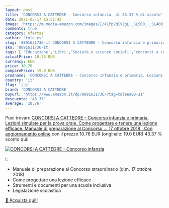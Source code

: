 ```yaml
---
layout: post
title: 'CONCORSI A CATTEDRE - Concorso infanzia  al 43.37 % di sconto'
date: 2021-05-17 15:52:42
image: 'https://m.media-amazon.com/images/I/41PpVqlVZgL._SL500_._SL400_.jpg'
comments: true
category: ofertas
author: 'tole.es'
slug: '8891631736-it CONCORSI A CATTEDRE - Concorso infanzia e primaria....'
sku: '8891631736-it'
tags: [ 'Educazione','Libri','Società e scienze sociali','concorsi a cattedre', ]
actualPrice: 10.76 EUR
currency: EUR
price: 10.76
comparePrice: 19.0 EUR
prodname: 'CONCORSI A CATTEDRE - Concorso infanzia e primaria. Lezioni simulate per la prova orale. Come progettare e tenere una lezione efficace. Manuale di preparazione al Concorso ... 17 ottobre 2018 . Con aggiornamento online'
country: 'it'
flag: '🇮🇹'
brand: 'CONCORSI A CATTEDRE'
buyurl: 'https://www.amazon.it/dp/8891631736/?tag=tolees00-21'
descuento: '43.37'
average: '10.76'
---
```


Puoi trovare [CONCORSI A CATTEDRE - Concorso infanzia e primaria. Lezioni simulate per la prova orale. Come progettare e tenere una lezione efficace. Manuale di preparazione al Concorso ... 17 ottobre 2018 . Con aggiornamento online](https://www.amazon.it/dp/8891631736/?tag=tolees00-21) con il prezzo 10.76 EUR (originale: 19.0 EUR) 43.37 % sconto qui:

[![CONCORSI A CATTEDRE - Concorso infanzia ](https://m.media-amazon.com/images/I/41PpVqlVZgL._SL500_._SL400_.jpg)](https://www.amazon.it/dp/8891631736/?tag=tolees00-21)

ℹ️:

- Manuale di preparazione al Concorso straordinario (d.m. 17 ottobre 2018)
- Come progettare una lezione efficace
- Strumenti e documenti per una scuola inclusiva
- Legislazione scolastica

[🛒 Acquista qui!!](https://www.amazon.it/dp/8891631736/?tag=tolees00-21)
